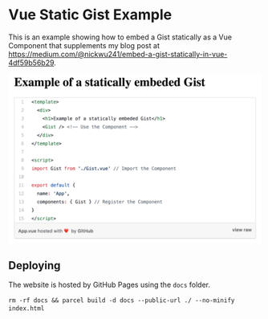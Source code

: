 # Vue Static Gist Example

This is an example showing how to embed a Gist statically as a Vue Component that
supplements my blog post at https://medium.com/@nickwu241/embed-a-gist-statically-in-vue-4df59b56b29.

![Vue Static Gist Example Demo](demo.png)

## Deploying

The website is hosted by GitHub Pages using the `docs` folder.

```shell
rm -rf docs && parcel build -d docs --public-url ./ --no-minify index.html
```

